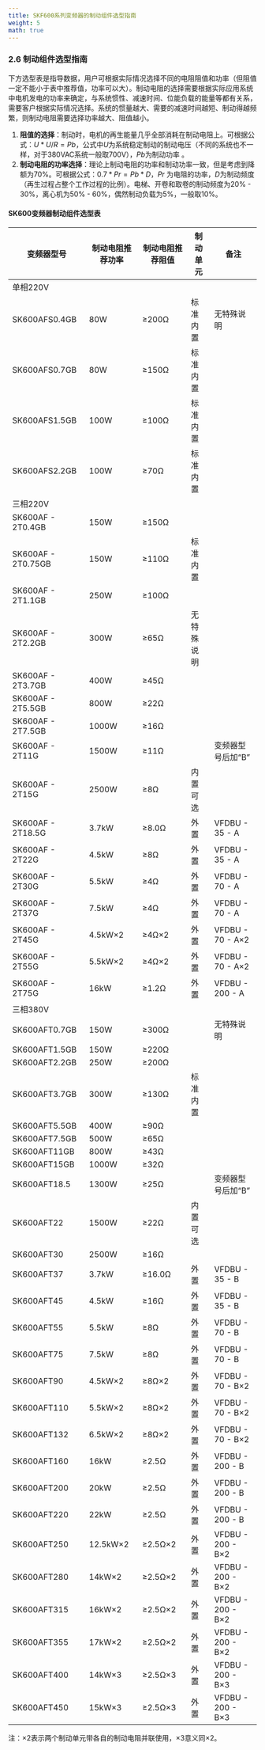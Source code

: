 ```yaml
---
title: SKF600系列变频器的制动组件选型指南
weight: 5
math: true
---
```


### 2.6 制动组件选型指南
下方选型表是指导数据，用户可根据实际情况选择不同的电阻阻值和功率（但阻值一定不能小于表中推荐值，功率可以大）。制动电阻的选择需要根据实际应用系统中电机发电的功率来确定，与系统惯性、减速时间、位能负载的能量等都有关系，需要客户根据实际情况选择。系统的惯量越大、需要的减速时间越短、制动得越频繁，则制动电阻需要选择功率越大、阻值越小。
1. **阻值的选择**：制动时，电机的再生能量几乎全部消耗在制动电阻上。可根据公式：$U*U/R = Pb$，公式中$U$为系统稳定制动的制动电压（不同的系统也不一样，对于380VAC系统一般取700V），$Pb$为制动功率 。
2. **制动电阻的功率选择**：理论上制动电阻的功率和制动功率一致，但是考虑到降额为70%。可根据公式：$0.7*Pr = Pb*D$，$Pr$ 为电阻的功率，$D$为制动频度（再生过程占整个工作过程的比例）。电梯、开卷和取卷的制动频度为20% - 30%，离心机为50% - 60%，偶然制动负载为5%，一般取10%。

####  SK600变频器制动组件选型表
|变频器型号|制动电阻推荐功率|制动电阻推荐阻值|制动单元|备注|
|---|---|---|---|---|
|单相220V| | | | |
|SK600AFS0.4GB|80W|≥200Ω|标准内置|无特殊说明|
|SK600AFS0.7GB|80W|≥150Ω|标准内置|  |
|SK600AFS1.5GB|100W|≥100Ω|标准内置|  |
|SK600AFS2.2GB|100W|≥70Ω|标准内置|  |
|三相220V| | | | |
|SK600AF - 2T0.4GB|150W|≥150Ω|  |  |
|SK600AF - 2T0.75GB|150W|≥110Ω|标准内置|  |
|SK600AF - 2T1.1GB|250W|≥100Ω|  |  |
|SK600AF - 2T2.2GB|300W|≥65Ω|无特殊说明|  |
|SK600AF - 2T3.7GB|400W|≥45Ω|  |  |
|SK600AF - 2T5.5GB|800W|≥22Ω|  |  |
|SK600AF - 2T7.5GB|1000W|≥16Ω|  |  |
|SK600AF - 2T11G|1500W|≥11Ω|  |变频器型号后加“B”|
|SK600AF - 2T15G|2500W|≥8Ω|内置可选|  |
|SK600AF - 2T18.5G|3.7kW|≥8.0Ω|外置|VFDBU - 35 - A|
|SK600AF - 2T22G|4.5kW|≥8Ω|外置|VFDBU - 35 - A|
|SK600AF - 2T30G|5.5kW|≥4Ω|外置|VFDBU - 70 - A|
|SK600AF - 2T37G|7.5kW|≥4Ω|外置|VFDBU - 70 - A|
|SK600AF - 2T45G|4.5kW×2|≥4Ω×2|外置|VFDBU - 70 - A×2|
|SK600AF - 2T55G|5.5kW×2|≥4Ω×2|外置|VFDBU - 70 - A×2|
|SK600AF - 2T75G|16kW|≥1.2Ω|外置|VFDBU - 200 - A|
|三相380V| | | | |
|SK600AFT0.7GB|150W|≥300Ω|  |无特殊说明|
|SK600AFT1.5GB|150W|≥220Ω|  |  |
|SK600AFT2.2GB|250W|≥200Ω|  |  |
|SK600AFT3.7GB|300W|≥130Ω|标准内置|  |
|SK600AFT5.5GB|400W|≥90Ω|  |  |
|SK600AFT7.5GB|500W|≥65Ω|  |  |
|SK600AFT11GB|800W|≥43Ω|  |  |
|SK600AFT15GB|1000W|≥32Ω|  |  |
|SK600AFT18.5|1300W|≥25Ω|  |变频器型号后加“B”|
|SK600AFT22|1500W|≥22Ω|内置可选|  |
|SK600AFT30|2500W|≥16Ω|  |  |
|SK600AFT37|3.7kW|≥16.0Ω|外置|VFDBU - 35 - B|
|SK600AFT45|4.5kW|≥16Ω|外置|VFDBU - 35 - B|
|SK600AFT55|5.5kW|≥8Ω|外置|VFDBU - 70 - B|
|SK600AFT75|7.5kW|≥8Ω|外置|VFDBU - 70 - B|
|SK600AFT90|4.5kW×2|≥8Ω×2|外置|VFDBU - 70 - B×2|
|SK600AFT110|5.5kW×2|≥8Ω×2|外置|VFDBU - 70 - B×2|
|SK600AFT132|6.5kW×2|≥8Ω×2|外置|VFDBU - 70 - B×2|
|SK600AFT160|16kW|≥2.5Ω|外置|VFDBU - 200 - B|
|SK600AFT200|20kW|≥2.5Ω|外置|VFDBU - 200 - B|
|SK600AFT220|22kW|≥2.5Ω|外置|VFDBU - 200 - B|
|SK600AFT250|12.5kW×2|≥2.5Ω×2|外置|VFDBU - 200 - B×2|
|SK600AFT280|14kW×2|≥2.5Ω×2|外置|VFDBU - 200 - B×2|
|SK600AFT315|16kW×2|≥2.5Ω×2|外置|VFDBU - 200 - B×2|
|SK600AFT355|17kW×2|≥2.5Ω×2|外置|VFDBU - 200 - B×2|
|SK600AFT400|14kW×3|≥2.5Ω×3|外置|VFDBU - 200 - B×3|
|SK600AFT450|15kW×3|≥2.5Ω×3|外置|VFDBU - 200 - B×3|

注：×2表示两个制动单元带各自的制动电阻并联使用，×3意义同×2。
